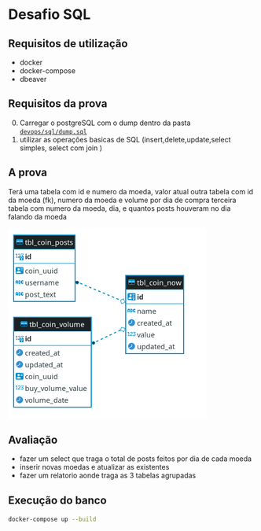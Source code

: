 # Desafio SQL

## Requisitos de utilização

- docker
- docker-compose
- dbeaver

## Requisitos da prova

0. Carregar o postgreSQL com o dump dentro da pasta [`devops/sql/dump.sql`](./devops/sql/dump.sql)
1. utilizar as operações basicas de SQL (insert,delete,update,select simples, select com join )

## A prova

Terá uma tabela com id e numero da moeda, valor atual
outra tabela com id da moeda (fk), numero da moeda e volume por dia de compra
terceira tabela com numero da moeda, dia, e quantos posts houveram no dia falando da moeda

![imagem](./devops/table.png)

## Avaliação

- fazer um select que traga o total de posts feitos por dia de cada moeda
- inserir novas moedas e atualizar as existentes
- fazer um relatorio aonde traga as 3 tabelas agrupadas

## Execução do banco

```bash
docker-compose up --build
```
